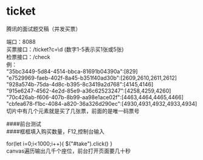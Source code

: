 # ticket
腾讯的面试题交稿（并发买票）


端口：8088 </br>
买票接口：/ticket?c=\d  (数字1-5表示买1张或5张)</br>
检票接口：/check</br>
例：</br>
"35bc3449-5d84-4514-bbca-81691b04390a":[829]</br>
"e7529969-faeb-402f-8a45-b351f40ad30b":[2609,2610,2611,2612]</br>
"928a574b-75da-4d8c-b395-8c3419a2d768":[4145,4146]</br>
"915e6247-4562-4e2d-85e9-a36c62523247":[4258,4259,4260]</br>
"70c426ab-f606-407b-8b99-aa98e1ace02f":[4463,4464,4465,4466]</br>
"cbfea678-f1bc-4084-a820-36a326d290ec":[4930,4931,4932,4933,4934]</br>
切片中有几个元素就是买了几张票，前面的是唯一码票号</br>

####前台测试</br>
####框框填入购买数量，F12,控制台输入</br>

for(let i=0;i<1000;i++){
$("#take").click()
}
</br>
canvas遍历输出几千个座位，前台打开页面要几十秒
